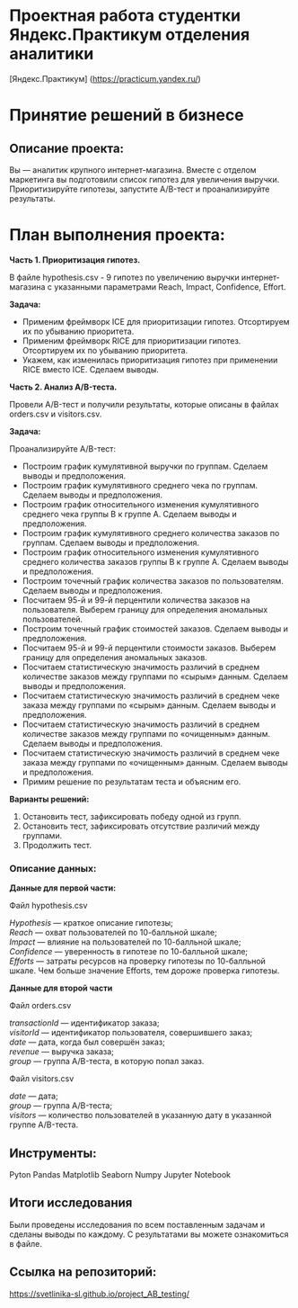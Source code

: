 # **Проектная работа студентки Яндекс.Практикум отделения аналитики**
[Яндекс.Практикум] (https://practicum.yandex.ru/)

# Принятие решений в бизнесе

## Описание проекта:
Вы — аналитик крупного интернет-магазина. Вместе с отделом маркетинга вы подготовили список гипотез для увеличения выручки. Приоритизируйте гипотезы, запустите A/B-тест и проанализируйте результаты.
    
# План выполнения проекта:
      
**Часть 1. Приоритизация гипотез.**  
      
В файле hypothesis.csv - 9 гипотез по увеличению выручки интернет-магазина с указанными параметрами Reach, Impact, Confidence, Effort.
      
**Задача:**  
* Применим фреймворк ICE для приоритизации гипотез. Отсортируем их по убыванию приоритета.  
* Применим фреймворк RICE для приоритизации гипотез. Отсортируем их по убыванию приоритета.  
* Укажем, как изменилась приоритизация гипотез при применении RICE вместо ICE. Сделаем выводы.
  
**Часть 2. Анализ A/B-теста.**    
      
Провели A/B-тест и получили результаты, которые описаны в файлах orders.csv и visitors.csv.  
    
**Задача:**  
      
Проанализируйте A/B-тест:  
      
* Построим график кумулятивной выручки по группам. Сделаем выводы и предположения.  
* Построим график кумулятивного среднего чека по группам. Сделаем выводы и предположения.  
* Построим график относительного изменения кумулятивного среднего чека группы B к группе A. Сделаем выводы и предположения.  
* Построим график кумулятивного среднего количества заказов по группам. Сделаем выводы и предположения.  
* Построим график относительного изменения кумулятивного среднего количества заказов группы B к группе A. Сделаем выводы и предположения.  
* Построим точечный график количества заказов по пользователям. Сделаем выводы и предположения.  
* Посчитаем 95-й и 99-й перцентили количества заказов на пользователя. Выберем границу для определения аномальных пользователей. 
* Построим точечный график стоимостей заказов. Сделаем выводы и предположения.  
* Посчитаем 95-й и 99-й перцентили стоимости заказов. Выберем границу для определения аномальных заказов.  
* Посчитаем статистическую значимость различий в среднем количестве заказов между группами по «сырым» данным. Сделаем выводы и предположения.  
* Посчитаем статистическую значимость различий в среднем чеке заказа между группами по «сырым» данным. Сделаем выводы и предположения.  
* Посчитаем статистическую значимость различий в среднем количестве заказов между группами по «очищенным» данным. Сделаем выводы и предположения.  
* Посчитаем статистическую значимость различий в среднем чеке заказа между группами по «очищенным» данным. Сделаем выводы и предположения.  
* Примим решение по результатам теста и объясним его.  
      
**Варианты решений:**  
      
1. Остановить тест, зафиксировать победу одной из групп.   
2. Остановить тест, зафиксировать отсутствие различий между группами.   
3. Продолжить тест.  


### Описание данных:
**Данные для первой части:**  
      
Файл hypothesis.csv  
    
*Hypothesis* — краткое описание гипотезы;  
*Reach* — охват пользователей по 10-балльной шкале;  
*Impact* — влияние на пользователей по 10-балльной шкале;  
*Confidence* — уверенность в гипотезе по 10-балльной шкале;  
*Efforts* — затраты ресурсов на проверку гипотезы по 10-балльной шкале. Чем больше значение Efforts, тем дороже проверка гипотезы.  
      
**Данные для второй части**  
      
Файл orders.csv  
      
*transactionId* — идентификатор заказа;  
*visitorId* — идентификатор пользователя, совершившего заказ;  
*date* — дата, когда был совершён заказ;  
*revenue* — выручка заказа;  
*group* — группа A/B-теста, в которую попал заказ.  
      
Файл visitors.csv  
      
*date* — дата;  
*group* — группа A/B-теста;  
*visitors* — количество пользователей в указанную дату в указанной группе A/B-теста.     


## Инструменты:
Pyton
Pandas
Matplotlib
Seaborn
Numpy
Jupyter Notebook

## Итоги исследования
Были проведены исследования по всем поставленным задачам и сделаны выводы по каждому. 
С результатами вы можете ознакомиться в файле.

## Ссылка на репозиторий: 
https://svetlinika-sl.github.io/project_AB_testing/
